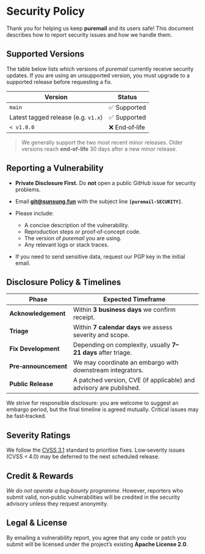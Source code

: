 # Security Policy

Thank you for helping us keep **puremail** and its users safe! This document describes how to report security issues and how we handle them.

## Supported Versions

The table below lists which versions of *puremail* currently receive security updates. If you are using an unsupported version, you must upgrade to a supported release before requesting a fix.

| Version                             | Status        |
| ----------------------------------- | ------------- |
| `main`                              | ✅ Supported   |
| Latest tagged release (e.g. `v1.x`) | ✅ Supported   |
| `< v1.0.0`                          | ❌ End‑of‑life |

> We generally support the two most recent minor releases. Older versions reach **end‑of‑life** 30 days after a new minor release.

## Reporting a Vulnerability

* **Private Disclosure First.** Do **not** open a public GitHub issue for security problems.
* Email **[git@sunsung.fun](mailto:git@sunsung.fun)** with the subject line **`[puremail‑SECURITY]`**.
* Please include:

  * A concise description of the vulnerability.
  * Reproduction steps or proof‑of‑concept code.
  * The version of *puremail* you are using.
  * Any relevant logs or stack traces.
* If you need to send sensitive data, request our PGP key in the initial email.

## Disclosure Policy & Timelines

| Phase                | Expected Timeframe                                                 |
| -------------------- | ------------------------------------------------------------------ |
| **Acknowledgement**  | Within **3 business days** we confirm receipt.                     |
| **Triage**           | Within **7 calendar days** we assess severity and scope.           |
| **Fix Development**  | Depending on complexity, usually **7–21 days** after triage.       |
| **Pre‑announcement** | We may coordinate an embargo with downstream integrators.          |
| **Public Release**   | A patched version, CVE (if applicable) and advisory are published. |

We strive for responsible disclosure: you are welcome to suggest an embargo period, but the final timeline is agreed mutually. Critical issues may be fast‑tracked.

## Severity Ratings

We follow the [CVSS 3.1](https://www.first.org/cvss/) standard to prioritise fixes. Low‑severity issues (CVSS < 4.0) may be deferred to the next scheduled release.

## Credit & Rewards

*We do not operate a bug‑bounty programme.* However, reporters who submit valid, non‑public vulnerabilities will be credited in the security advisory unless they request anonymity.

## Legal & License

By emailing a vulnerability report, you agree that any code or patch you submit will be licensed under the project’s existing **Apache License 2.0**.


